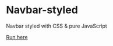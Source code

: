 # Navbar-styled
Navbar styled with CSS & pure JavaScript

[Run here](https://botaoswitchdarkmode.rodrigocosta34.repl.co/)
